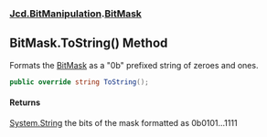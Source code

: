 ### [Jcd.BitManipulation](Jcd.BitManipulation.md 'Jcd.BitManipulation').[BitMask](Jcd.BitManipulation.BitMask.md 'Jcd.BitManipulation.BitMask')

## BitMask.ToString() Method

Formats the [BitMask](Jcd.BitManipulation.BitMask.md 'Jcd.BitManipulation.BitMask') as a "0b" prefixed string of zeroes and ones.

```csharp
public override string ToString();
```

#### Returns
[System.String](https://docs.microsoft.com/en-us/dotnet/api/System.String 'System.String')
the bits of the mask formatted as 0b0101...1111